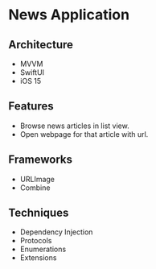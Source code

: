 # News Application

## Architecture
- MVVM
- SwiftUI
- iOS 15

## Features
- Browse news articles in list view.
- Open webpage for that article with url.

## Frameworks
- URLImage
- Combine

## Techniques
- Dependency Injection
- Protocols
- Enumerations
- Extensions
